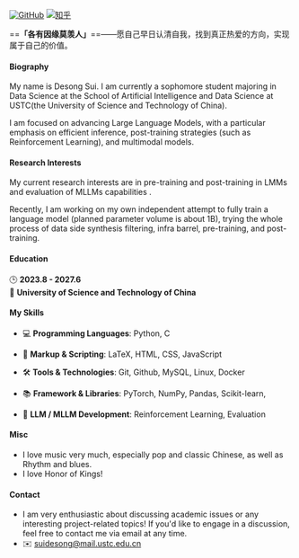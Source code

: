 [![GitHub](https://img.shields.io/badge/GitHub-%23121011?style=for-the-badge&logo=github&logoColor=white)](https://github.com/sds7788)
[![知乎](https://img.shields.io/badge/%E7%9F%A5%E4%B9%8E-%231E2A2A?style=for-the-badge&logo=zhihu&logoColor=blue)](https://www.zhihu.com/people/tb8bey)

==**「各有因缘莫羡人」**==——愿自己早日认清自我，找到真正热爱的方向，实现属于自己的价值。


#### Biography

My name is Desong Sui. I am currently a sophomore student majoring in Data Science at the School of Artificial Intelligence and Data Science at USTC(the University of Science and Technology of China).

I am focused on advancing Large Language Models, with a particular emphasis on efficient inference, post-training strategies (such as Reinforcement Learning), and multimodal models.

#### Research Interests

My current research interests are in pre-training and post-training in LMMs and evaluation of MLLMs capabilities .

Recently, I am working on my own independent attempt to fully train a language model (planned parameter volume is about 1B), trying the whole process of data side synthesis filtering, infra barrel, pre-training, and post-training.

#### Education

🕒 **2023.8 - 2027.6**  
📍 **University of Science and Technology of China**  

#### My Skills

+ 💻 **Programming Languages**: Python, C

+ 📄 **Markup & Scripting**: LaTeX, HTML, CSS, JavaScript

+ 🛠️ **Tools & Technologies**: Git, Github, MySQL, Linux, Docker

+ 📚 **Framework & Libraries**: PyTorch, NumPy, Pandas, Scikit-learn,

+ 🧠 **LLM / MLLM Development**: Reinforcement Learning, Evaluation



#### Misc

* I love music very much, especially pop and classic Chinese, as well as Rhythm and blues.
* I love Honor of Kings!

#### Contact

* I am very enthusiastic about discussing academic issues or any interesting project-related topics! If you'd like to engage in a discussion, feel free to contact me via email at any time. 
* ✉️ suidesong@mail.ustc.edu.cn

